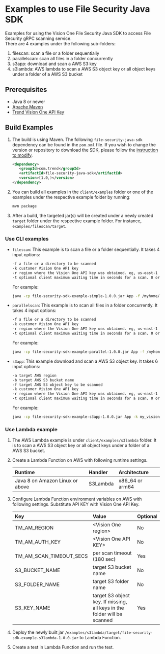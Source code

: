 # Examples to use File Security Java SDK

Examples for using the Vision One File Security Java SDK to access File Security gRPC scanning service.  
There are 4 examples under the following sub-folders:

1. filescan: scan a file or a folder sequentially
2. parallelscan: scan all files in a folder concurrently
3. s3app: download and scan a AWS S3 key
4. s3lambda: AWS lambda to scan a AWS S3 object key or all object keys under a folder of a AWS S3 bucket

## Prerequisites

- Java 8 or newer
- [Apache Maven](https://maven.apache.org/download.cgi)
- [Trend Vision One API Key](https://docs.trendmicro.com/en-us/enterprise/trend-vision-one/administrative-setti/accountspartfoundati/api-keys.aspx)

## Build Examples

1. The build is using Maven. The following `file-security-java-sdk` dependency can be found in the `pom.xml` file. If you wish to change the version or repository to download the SDK, please follow the [instruction to modify](./DOWNLOAD_README.md).

   ```xml
   <dependency>
      <groupId>com.trend</groupId>
      <artifactId>file-security-java-sdk</artifactId>
      <version>[1.0,)</version>
   </dependency>
   ```

2. You can build all examples in the `client/examples` folder or one of the examples under the respective example folder by running:

   ```sh
   mvn package
   ```

3. After a build, the targeted jar(s) will be created under a newly created `target` folder under the respective example folder. For instance, `examples/filescan/target`.

### Use CLI examples

- `filescan`: This example is to scan a file or a folder sequentially. It takes 4 input options:

   ```sh
   -f a file or a directory to be scanned
   -k customer Vision One API key
   -r region where the Vision One API key was obtained. eg, us-east-1
   -t optional client maximum waiting time in seconds for a scan. 0 or missing will default to 180 seconds.
   ```

   For example:

   ```sh
   java -cp file-security-sdk-example-simple-1.0.0.jar App -f /myhome/test/sample.txt -k my_vision_one_api_key -r vision_one_aws_region
   ```

- `parallelscan`: This example is to scan all files in a folder concurrently. It takes 4 input options:

   ```sh
   -f a file or a directory to be scanned
   -k customer Vision One API key
   -r region where the Vision One API key was obtained. eg, us-east-1
   -t optional client maximum waiting time in seconds for a scan. 0 or missing will default to 180 secsonds.
   ```

   For example:

   ```sh
   java -cp file-security-sdk-example-parallel-1.0.0.jar App -f /myhome/test/sample.txt -k my_vision_one_api_key -r vision_one_aws_region
   ```

- `s3app`: This example download and scan a AWS S3 object key. It takes 6 input options:

   ```sh
   -a target AWS region
   -b target AWS S3 bucket name
   -f target AWS S3 object key to be scanned
   -k customer Vision One API key
   -r region where the Vision One API key was obtained. eg, us-east-1
   -t optional client maximum waiting time in seconds for a scan. 0 or missing will default to 180 seconds.
   ```

   For example:

   ```sh
   java -cp file-security-sdk-example-s3app-1.0.0.jar App -k my_vision_one_api_key -r vision_one_aws_region -a my_aws_region -b my_s3_bucket -f my_s3_key
   ```

### Use Lambda example

1. The AWS Lambda example is under `client/examples/s3lambda` folder. It is to scan a AWS S3 object key or all object keys under a folder of a AWS S3 bucket.

2. Create a Lambda Function on AWS with following runtime settings.

   | Runtime                         | Handler  | Architecture    |
   | :------------------------------ | :--------| :-------------- |
   | Java 8 on Amazon Linux or above | S3Lambda | x86_64 or arm64 |


3. Configure Lambda Function environment variables on AWS with following settings. Substitute API KEY with Vision One API Key.

   | Key                     | Value                                                                    | Optional |
   | :---------------------- | :----------------------------------------------------------------------- | :------- |
   | TM_AM_REGION            | \<Vision One region\>                                                         | No       |
   | TM_AM_AUTH_KEY          | \<Vision One API KEY\>                                                              | No       |
   | TM_AM_SCAN_TIMEOUT_SECS | per scan timeout (180 sec)                                               | Yes      |
   | S3_BUCKET_NAME          | target S3 bucket name                                                    | No       |
   | S3_FOLDER_NAME          | target S3 folder name                                                    | No       |
   | S3_KEY_NAME             | target S3 object key. If missing, all keys in the folder will be scanned | Yes      |

4. Deploy the newly built jar `/examples/s3lambda/target/file-security-sdk-example-s3lambda-1.0.0.jar` to Lambda Function.

5. Create a test in Lambda Function and run the test.
